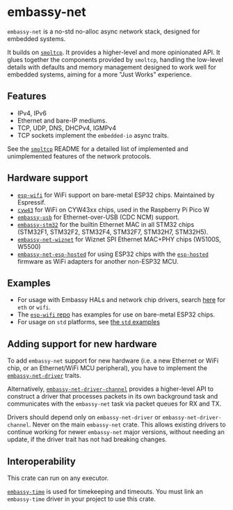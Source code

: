 # embassy-net

`embassy-net` is a no-std no-alloc async network stack, designed for embedded systems.

It builds on [`smoltcp`](https://github.com/smoltcp-rs/smoltcp). It provides a higher-level and more opinionated
API. It glues together the components provided by `smoltcp`, handling the low-level details with defaults and
memory management designed to work well for embedded systems, aiming for a more "Just Works" experience.

## Features

- IPv4, IPv6
- Ethernet and bare-IP mediums.
- TCP, UDP, DNS, DHCPv4, IGMPv4
- TCP sockets implement the `embedded-io` async traits.

See the [`smoltcp`](https://github.com/smoltcp-rs/smoltcp) README for a detailed list of implemented and
unimplemented features of the network protocols.

## Hardware support

- [`esp-wifi`](https://github.com/esp-rs/esp-wifi) for WiFi support on bare-metal ESP32 chips. Maintained by Espressif.
- [`cyw43`](https://github.com/embassy-rs/embassy/tree/main/cyw43) for WiFi on CYW43xx chips, used in the Raspberry Pi Pico W
- [`embassy-usb`](https://github.com/embassy-rs/embassy/tree/main/embassy-usb) for Ethernet-over-USB (CDC NCM) support.
- [`embassy-stm32`](https://github.com/embassy-rs/embassy/tree/main/embassy-stm32) for the builtin Ethernet MAC in all STM32 chips (STM32F1, STM32F2, STM32F4, STM32F7, STM32H7, STM32H5).
- [`embassy-net-wiznet`](https://github.com/embassy-rs/embassy/tree/main/embassy-net-wiznet) for Wiznet SPI Ethernet MAC+PHY chips (W5100S, W5500)
- [`embassy-net-esp-hosted`](https://github.com/embassy-rs/embassy/tree/main/embassy-net-esp-hosted) for using ESP32 chips with the [`esp-hosted`](https://github.com/espressif/esp-hosted) firmware as WiFi adapters for another non-ESP32 MCU.

## Examples

- For usage with Embassy HALs and network chip drivers, search [here](https://github.com/embassy-rs/embassy/tree/main/examples) for `eth` or `wifi`.
- The [`esp-wifi` repo](https://github.com/esp-rs/esp-wifi) has examples for use on bare-metal ESP32 chips.
- For usage on `std` platforms, see [the `std` examples](https://github.com/embassy-rs/embassy/tree/main/examples/std/src/bin)

## Adding support for new hardware

To add `embassy-net` support for new hardware (i.e. a new Ethernet or WiFi chip, or
an Ethernet/WiFi MCU peripheral), you have to implement the [`embassy-net-driver`](https://crates.io/crates/embassy-net-driver)
traits.

Alternatively, [`embassy-net-driver-channel`](https://crates.io/crates/embassy-net-driver-channel) provides a higher-level API
to construct a driver that processes packets in its own background task and communicates with the `embassy-net` task via
packet queues for RX and TX.

Drivers should depend only on `embassy-net-driver` or `embassy-net-driver-channel`. Never on the main `embassy-net` crate.
This allows existing drivers to continue working for newer `embassy-net` major versions, without needing an update, if the driver
trait has not had breaking changes.

## Interoperability

This crate can run on any executor.

[`embassy-time`](https://crates.io/crates/embassy-time) is used for timekeeping and timeouts. You must
link an `embassy-time` driver in your project to use this crate.
